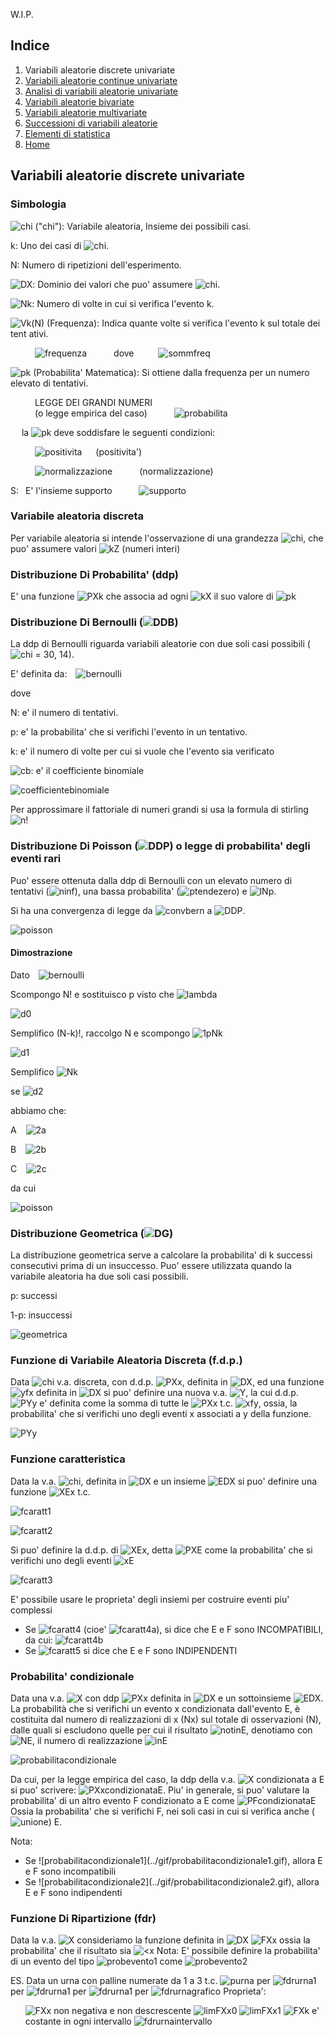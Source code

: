 W.I.P.

## Indice
1. Variabili aleatorie discrete univariate
2. [Variabili aleatorie continue univariate](2.md)
3. [Analisi di variabili aleatorie univariate](3.md)
4. [Variabili aleatorie bivariate](4.md)
5. [Variabili aleatorie multivariate](5.md)
6. [Successioni di variabili aleatorie](6.md)
7. [Elementi di statistica](7.md)
8. [Home](../README.md)

## Variabili aleatorie discrete univariate
### Simbologia
![chi](../gif/chi.gif) ("chi"): Variabile aleatoria, Insieme dei possibili casi.

k: Uno dei casi di ![chi](../gif/chi.gif).

N: Numero di ripetizioni dell'esperimento.

![DX](../gif/DX.gif): Dominio dei valori che puo' assumere ![chi](../gif/chi.gif).

![Nk](../gif/Nk.gif): Numero di volte in cui si verifica l'evento k.

![Vk(N)](../gif/Vk(N).gif) (Frequenza): Indica quante volte si verifica l'evento k sul totale dei tent
ativi. 

&ensp;&ensp;&ensp;&ensp;&ensp; ![frequenza](../gif/frequenza.gif) &ensp;&ensp;&ensp;&ensp;&ensp; dove&ensp;&ensp;&ensp;&ensp;&ensp; ![sommfreq](../gif/sommfreq.gif)

![pk](../gif/pk.gif) (Probabilita' Matematica): Si ottiene dalla 
frequenza per un numero elevato di tentativi.

&ensp;&ensp;&ensp;&ensp;&ensp; LEGGE DEI GRANDI NUMERI<br/>
&ensp;&ensp;&ensp;&ensp;&ensp; (o legge empirica del caso) &ensp;&ensp;&ensp;&ensp;&ensp; ![probabilita](../gif/probabilita.gif)

&ensp;&ensp; la ![pk](../gif/pk.gif) deve soddisfare le seguenti condizioni:

&ensp;&ensp;&ensp;&ensp;&ensp; ![positivita](../gif/positivita.gif) &ensp;&ensp; (positivita')

&ensp;&ensp;&ensp;&ensp;&ensp; ![normalizzazione](../gif/normalizzazione.gif) &ensp;&ensp;&ensp;&ensp;&ensp; (normalizzazione)

S:&ensp; E' l'insieme supporto &ensp;&ensp;&ensp;&ensp;&ensp; ![supporto](../gif/supporto.gif)

### Variabile aleatoria discreta

Per variabile aleatoria si intende l'osservazione di una grandezza ![chi](../gif/chi.gif), che puo' assumere valori ![kZ](../gif/kZ.gif) (numeri interi)

### Distribuzione Di Probabilita' (ddp)

E' una funzione ![PXk](../gif/PXk.gif) che associa ad ogni ![kX](../gif/kX.gif) il suo valore di ![pk](../gif/pk.gif)

### Distribuzione Di Bernoulli (![DDB](../gif/DDB.gif))

La ddp di Bernoulli riguarda variabili aleatorie con due soli casi possibili (![chi](../gif/chi.gif) = 30, 14).

E' definita da:&ensp;&ensp;![bernoulli](../gif/bernoulli.gif)

dove

N: e' il numero di tentativi.

p: e' la probabilita' che si verifichi l'evento in un tentativo.

k: e' il numero di volte per cui si vuole che l'evento sia verificato

![cb](../gif/cb.gif): e' il coefficiente binomiale

![coefficientebinomiale](../gif/coefficientebinomiale.gif)

Per approssimare il fattoriale di numeri grandi si usa la formula di stirling&ensp;![n!](../gif/semplificazionefattoriale.gif)

### Distribuzione Di Poisson (![DDP](../gif/DDP.gif)) o legge di probabilita' degli eventi rari

Puo' essere 
ottenuta dalla ddp di Bernoulli con un elevato numero di tentativi 
(![ninf](../gif/ninf.gif)), una bassa probabilita' 
(![ptendezero](../gif/ptendezero.gif)) e ![lNp](../gif/lNp.gif).

Si ha una convergenza di legge da 
![convbern](../gif/convbern.gif) a ![DDP](../gif/DDP.gif).

![poisson](../gif/poisson.gif)

#### Dimostrazione
Dato&ensp;&ensp;![bernoulli](../gif/bernoulli.gif)

Scompongo N! e 
sostituisco p visto 
che ![lambda](../gif/lNp.gif)&ensp;&ensp;

![d0](../gif/dimbernoullipoisson/0.gif)

Semplifico (N-k)!, raccolgo N e scompongo ![1pNk](../gif//1pNk.gif)

![d1](../gif/dimbernoullipoisson/1.gif)

Semplifico ![Nk](../gif/Nk.gif)

se ![d2](../gif/dimbernoullipoisson/2.gif)

abbiamo che:

A &ensp; ![2a](../gif/dimbernoullipoisson/2a.gif)

B &ensp; ![2b](../gif/dimbernoullipoisson/2b.gif)

C &ensp; ![2c](../gif/dimbernoullipoisson/2c.gif)

da cui

![poisson](../gif/poisson.gif)

### Distribuzione Geometrica (![DG](../gif/DG.gif))

La distribuzione geometrica serve a calcolare la probabilita' di k 
successi consecutivi prima di un insuccesso. Puo' essere 
utilizzata quando la variabile aleatoria ha due soli casi 
possibili.

p: successi

1-p: insuccessi

![geometrica](../gif/geometrica.gif)

### Funzione di Variabile Aleatoria Discreta (f.d.p.)

Data ![chi](../gif/chi.gif) v.a. discreta, con d.d.p. ![PXx](../gif/PXx.gif), definita in ![DX](../gif/DX.gif), ed una funzione ![yfx](../gif/yfx.gif) definita in ![DX](../gif/DX.gif) si puo' definire una nuova v.a. ![Y](../gif/Y.gif), la cui d.d.p. ![PYy](../gif/PYy.gif) e' definita come la somma di tutte le ![PXx](../gif/PXx.gif) t.c. ![xfy](../gif/xfy.gif), ossia, la probabilita' che si verifichi uno degli eventi x associati a y della funzione.

![PYy](../gif/PYy.gif)

### Funzione caratteristica

Data la v.a. ![chi](../gif/chi.gif), definita in ![DX](../gif/DX.gif) e un insieme ![EDX](../gif/EDX.gif) si puo' definire una funzione ![XEx](../gif/XEx.gif) t.c.

![fcaratt1](../gif/fcaratt1.gif)

![fcaratt2](../gif/fcaratt2.gif)

Si puo' definire la d.d.p. di ![XEx](../gif/XEx.gif), detta ![PXE](../gif/PXE.gif) come la probabilita' che si verifichi uno degli eventi ![xE](../gif/xE.gif)

![fcaratt3](../gif/fcaratt2.gif)

E' possibile usare le proprieta' degli insiemi per costruire eventi piu' complessi

- Se ![fcaratt4](../gif/fcaratt4.gif) (cioe' ![fcaratt4a](../gif/fcaratt4a.gif)), si dice che E e F sono INCOMPATIBILI, da cui: ![fcaratt4b](../gif/fcaratt4b.gif)
- Se ![fcaratt5](../gif/fcaratt5.gif) si dice che E e F sono INDIPENDENTI

### Probabilita' condizionale

Data una v.a. ![X](../gif/chi.gif) con ddp ![PXx](../gif/PXx.gif) definita in ![DX](../gif/DX.gif) e un sottoinsieme ![EDX](../gif/EDX.gif).
La probabilità che si verifichi un evento x condizionata dall'evento E, è costituita dal numero di realizzazioni di x (Nx) sul totale di osservazioni (N), dalle quali si escludono quelle per cui il risultato ![notinE](../gif/notinE.gif), denotiamo con ![NE](../gif/NE.gif), il numero di realizzazione ![inE](../gif/inE.gif)

![probabilitacondizionale](../gif/probabilitacondizionale.gif)

Da cui, per la legge empirica del caso, la ddp della v.a. ![X](../gif/chi.gif") condizionata a E si puo' scrivere:
![PXxcondizionataE](../gif/PXxcondizionataE.gif).
Piu' in generale, si puo' valutare la probabilita' di un altro evento F condizionato a E come
![PFcondizionataE](../gif/PFcondizionataE.gif) Ossia la probabilita' che si verifichi F, nei soli casi in cui si verifica anche (![unione](../gif/unione.gif)) E.

Nota:
<ul>
<li>Se ![probabilitacondizionale1](../gif/probabilitacondizionale1.gif), allora E e F sono incompatibili</li>
<li>Se ![probabilitacondizionale2](../gif/probabilitacondizionale2.gif), allora E e F sono indipendenti</li>
</ul>

### Funzione Di Ripartizione (fdr)

Data la v.a. ![X](../gif/chi.gif) consideriamo la funzione definita in ![DX](../gif/DX.gif)
![FXx](../gif/FXx.gif)
ossia la probabilita' che il risultato sia ![<x](../gif/<x.gif)
Nota: E' possibile definire la probabilita' di un evento del tipo ![probevento1](../gif/probevento1.gif) come ![probevento2](../gif/probevento2.gif)

ES.
Data un urna con palline numerate da 1 a 3 t.c. ![purna](../gif/purna.gif)
per ![fdrurna1](../gif/fdrurna1.gif)
per ![fdrurna1](../gif/fdrurna1.gif)
per ![fdrurna1](../gif/fdrurna1.gif)
per ![fdrurnagrafico](../gif/fdrurnagrafico.gif) Proprieta':
							<ul>
							<il>![FXx](../gif/FXx.gif) non negativa e non descrescente</li>
							<il>![limFXx0](../gif/limFXx0.gif) ![limFXx1](../gif/limFXx1.gif)</li>
							<il>![FXk](../gif/FXk.gif) e' costante in ogni intervallo ![fdrurnaintervallo](../gif/fdrurnaintervallo.gif)</li>
							</ul>
